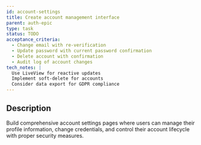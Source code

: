 ```yaml
---
id: account-settings
title: Create account management interface
parent: auth-epic
type: task
status: TODO
acceptance_criteria:
  - Change email with re-verification
  - Update password with current password confirmation
  - Delete account with confirmation
  - Audit log of account changes
tech_notes: |
  Use LiveView for reactive updates
  Implement soft-delete for accounts
  Consider data export for GDPR compliance
---
```


## Description

Build comprehensive account settings pages where users can manage their profile information, change credentials, and control their account lifecycle with proper security measures.